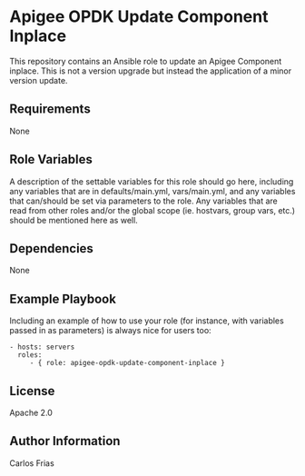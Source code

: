Apigee OPDK Update Component Inplace
=========

This repository contains an Ansible role to update an Apigee Component inplace. This is not a version upgrade but instead the application of a minor version update.

Requirements
------------

None

Role Variables
--------------

A description of the settable variables for this role should go here, including any variables that are in defaults/main.yml, vars/main.yml, and any variables that can/should be set via parameters to the role. Any variables that are read from other roles and/or the global scope (ie. hostvars, group vars, etc.) should be mentioned here as well.

Dependencies
------------

None 

Example Playbook
----------------

Including an example of how to use your role (for instance, with variables passed in as parameters) is always nice for users too:

    - hosts: servers
      roles:
         - { role: apigee-opdk-update-component-inplace }

License
-------

Apache 2.0

Author Information
------------------

Carlos Frias

